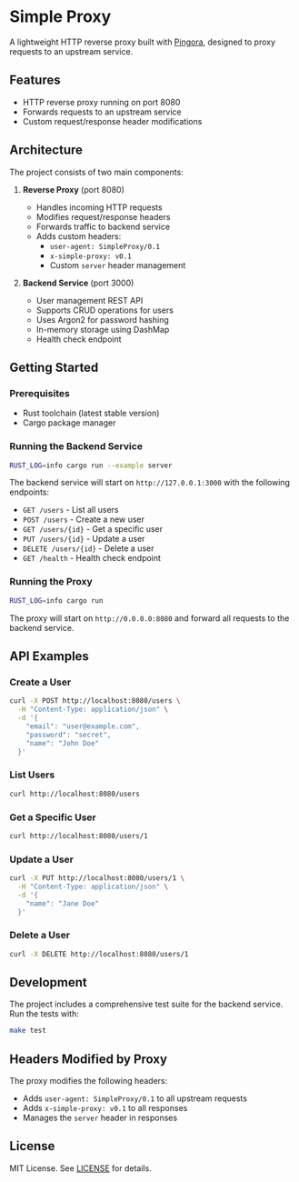 # Simple Proxy

A lightweight HTTP reverse proxy built with [Pingora](https://github.com/cloudflare/pingora), designed to proxy requests to an upstream service.

## Features

- HTTP reverse proxy running on port 8080
- Forwards requests to an upstream service
- Custom request/response header modifications

## Architecture

The project consists of two main components:

1. **Reverse Proxy** (port 8080)
   - Handles incoming HTTP requests
   - Modifies request/response headers
   - Forwards traffic to backend service
   - Adds custom headers:
     - `user-agent: SimpleProxy/0.1`
     - `x-simple-proxy: v0.1`
     - Custom `server` header management

2. **Backend Service** (port 3000)
   - User management REST API
   - Supports CRUD operations for users
   - Uses Argon2 for password hashing
   - In-memory storage using DashMap
   - Health check endpoint

## Getting Started

### Prerequisites

- Rust toolchain (latest stable version)
- Cargo package manager

### Running the Backend Service

```bash
RUST_LOG=info cargo run --example server
```

The backend service will start on `http://127.0.0.1:3000` with the following endpoints:

- `GET /users` - List all users
- `POST /users` - Create a new user
- `GET /users/{id}` - Get a specific user
- `PUT /users/{id}` - Update a user
- `DELETE /users/{id}` - Delete a user
- `GET /health` - Health check endpoint

### Running the Proxy

```bash
RUST_LOG=info cargo run
```

The proxy will start on `http://0.0.0.0:8080` and forward all requests to the backend service.

## API Examples

### Create a User

```bash
curl -X POST http://localhost:8080/users \
  -H "Content-Type: application/json" \
  -d '{
    "email": "user@example.com",
    "password": "secret",
    "name": "John Doe"
  }'
```

### List Users

```bash
curl http://localhost:8080/users
```

### Get a Specific User

```bash
curl http://localhost:8080/users/1
```

### Update a User

```bash
curl -X PUT http://localhost:8080/users/1 \
  -H "Content-Type: application/json" \
  -d '{
    "name": "Jane Doe"
  }'
```

### Delete a User

```bash
curl -X DELETE http://localhost:8080/users/1
```

## Development

The project includes a comprehensive test suite for the backend service. Run the tests with:

```bash
make test
```

## Headers Modified by Proxy

The proxy modifies the following headers:

- Adds `user-agent: SimpleProxy/0.1` to all upstream requests
- Adds `x-simple-proxy: v0.1` to all responses
- Manages the `server` header in responses

## License

MIT License. See [LICENSE](./LICENSE.md) for details.
